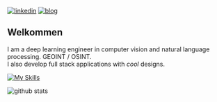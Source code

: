 [![linkedin](https://img.shields.io/badge/arthurdujardin-blue?style=for-the-badge&logo=linkedin&logoColor=white&link=https://www.linkedin.com/in/arthurdujardin//)](https://www.linkedin.com/in/arthur-dujardin-2a0659153/) 
[![blog](https://img.shields.io/badge/Personal_Blog-46a2f1.svg?style=for-the-badge&logo=Google-Chrome&logoColor=white)](https://arthurdujardin.com)

## Welkommen <img src="https://raw.githubusercontent.com/hjnilsson/country-flags/master/png250px/no.png" height=15px /> <img src="https://raw.githubusercontent.com/hjnilsson/country-flags/master/png250px/fr.png" height=15px />

I am a deep learning engineer in computer vision and natural language processing. GEOINT / OSINT.  
I also develop full stack applications with *cool* designs.

[![My Skills](https://skillicons.dev/icons?i=python,pytorch,fastapi,react,ts,js,html,css,postgres,redis,mongodb,docker,kubernetes)](https://skillicons.dev)

![github stats](https://github-readme-stats.vercel.app/api?username=arthurdjn&show_icons=true)
